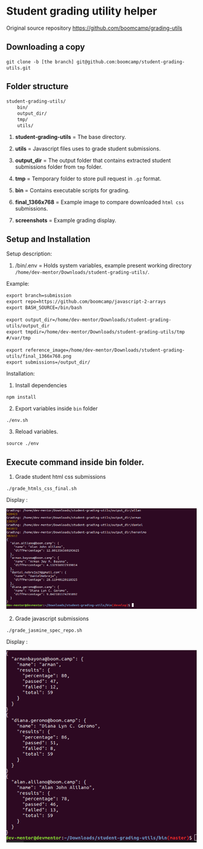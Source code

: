 # Student grading utility helper

Original source repository https://github.com/boomcamp/grading-utils

## Downloading a copy

```
git clone -b [the branch] git@github.com:boomcamp/student-grading-utils.git
```

## Folder structure

```
student-grading-utils/
    bin/
    output_dir/
    tmp/
    utils/
```

1. **student-grading-utils** = The base directory.

2. **utils** = Javascript files uses to grade student submissions.

3. **output_dir** = The output folder that contains extracted student submissions folder from `tmp` folder.

4. **tmp** = Temporary folder to store pull request in `.gz` format.

5. **bin** = Contains executable scripts for grading.

6. **final_1366x768** = Example image to compare downloaded `html css` submissions.

7. **screenshots** = Example grading display.


## Setup and Installation

Setup description:

1. /bin/.env = Holds system variables, example present working directory `/home/dev-mentor/Downloads/student-grading-utils/`.

Example: 

```
export branch=submission
export repo=https://github.com/boomcamp/javascript-2-arrays
export BASH_SOURCE=/bin/bash

export output_dir=/home/dev-mentor/Downloads/student-grading-utils/output_dir
export tmpdir=/home/dev-mentor/Downloads/student-grading-utils/tmp #/var/tmp

export reference_image=/home/dev-mentor/Downloads/student-grading-utils/final_1366x768.png
export submissions=/output_dir/
```

Installation:

1. Install dependencies

```
npm install
```

2. Export variables inside `bin` folder

```
./env.sh
```

3. Reload variables.

```
source ./env
```

## Execute command inside bin folder.

1. Grade student html css submissions

```
./grade_htmls_css_final.sh
```
Display :

![alt text](/screenshots/grade-html-css.png)

2. Grade javascript submissions

```
./grade_jasmine_spec_repo.sh
```

Display :

![alt text](/screenshots/jasmine-report.png)
